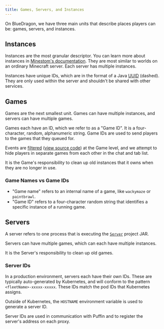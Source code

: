 ```yaml
---
title: Games, Servers, and Instances
---
```


On BlueDragon, we have three main units that describe places players can be: games, servers, and instances.

## Instances

Instances are the most granular descriptor. You can learn more about instances in [Minestom's documentation](https://wiki.minestom.net/world/instances).
They are most similar to worlds on an ordinary Minecraft server. Each server has multiple instances.

Instances have unique IDs, which are in the format of a Java [UUID](https://docs.oracle.com/javase/8/docs/api/java/util/UUID.html) (dashed). They are only used within the server and shouldn't be shared with other services.

## Games

Games are the next smallest unit. Games can have multiple instances, and servers can have multiple games.

Games each have an ID, which we refer to as a "Game ID". It is a four-character, random, alphanumeric string. Game IDs are used to send players to the games that they queued for.

Events are [filtered](https://wiki.minestom.net/feature/events) ([view source code](https://github.com/BlueDragonMC/Server/blob/b05b09ad229ccf85da20130510c9c1cdf90bbeed/common/src/main/kotlin/com/bluedragonmc/server/Game.kt#L93-L100)) at the Game level, and we attempt to hide players in separate games from each other in the chat and tab list.

It is the Game's responsibility to clean up old instances that it owns when they are no longer in use.

### Game Names vs Game IDs

- "Game name" refers to an internal name of a game, like `wackymaze` or `paintbrawl`.
- "Game ID" refers to a four-character random string that identifies a specific instance of a running game.

## Servers

A server refers to one process that is executing the [`Server`](https://github.com/BlueDragonMC/Server) project JAR.

Servers can have multiple games, which can each have multiple instances.

It is the Server's responsibility to clean up old games.

### Server IDs

In a production environment, servers each have their own IDs. These are typically auto-generated by Kubernetes, and will
conform to the pattern `<fleetName>-xxxxx-xxxxx`. These IDs match the pod IDs that Kubernetes assigns.

Outside of Kubernetes, the `HOSTNAME` environment variable is used to generate a server ID.

Server IDs are used in communication with Puffin and to register the server's address on each proxy.
